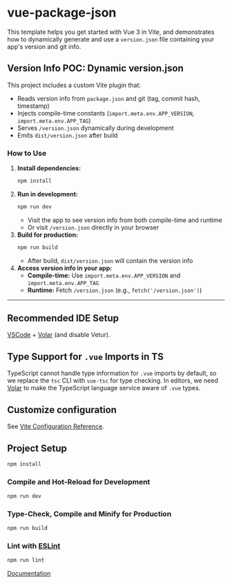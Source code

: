 # vue-package-json

This template helps you get started with Vue 3 in Vite, and demonstrates how to dynamically generate and use a `version.json` file containing your app's version and git info.

## Version Info POC: Dynamic version.json

This project includes a custom Vite plugin that:

- Reads version info from `package.json` and git (tag, commit hash, timestamp)
- Injects compile-time constants (`import.meta.env.APP_VERSION`, `import.meta.env.APP_TAG`)
- Serves `/version.json` dynamically during development
- Emits `dist/version.json` after build

### How to Use

1. **Install dependencies:**
   ```sh
   npm install
   ```
2. **Run in development:**
   ```sh
   npm run dev
   ```
   - Visit the app to see version info from both compile-time and runtime
   - Or visit `/version.json` directly in your browser
3. **Build for production:**
   ```sh
   npm run build
   ```
   - After build, `dist/version.json` will contain the version info
4. **Access version info in your app:**
   - **Compile-time:** Use `import.meta.env.APP_VERSION` and `import.meta.env.APP_TAG`
   - **Runtime:** Fetch `/version.json` (e.g., `fetch('/version.json')`)

---

## Recommended IDE Setup

[VSCode](https://code.visualstudio.com/) + [Volar](https://marketplace.visualstudio.com/items?itemName=Vue.volar) (and disable Vetur).

## Type Support for `.vue` Imports in TS

TypeScript cannot handle type information for `.vue` imports by default, so we replace the `tsc` CLI with `vue-tsc` for type checking. In editors, we need [Volar](https://marketplace.visualstudio.com/items?itemName=Vue.volar) to make the TypeScript language service aware of `.vue` types.

## Customize configuration

See [Vite Configuration Reference](https://vite.dev/config/).

## Project Setup

```sh
npm install
```

### Compile and Hot-Reload for Development

```sh
npm run dev
```

### Type-Check, Compile and Minify for Production

```sh
npm run build
```

### Lint with [ESLint](https://eslint.org/)

```sh
npm run lint
```

[Documentation](https://deepwiki.com/alexanderop/vueNewVersion/1-overview)